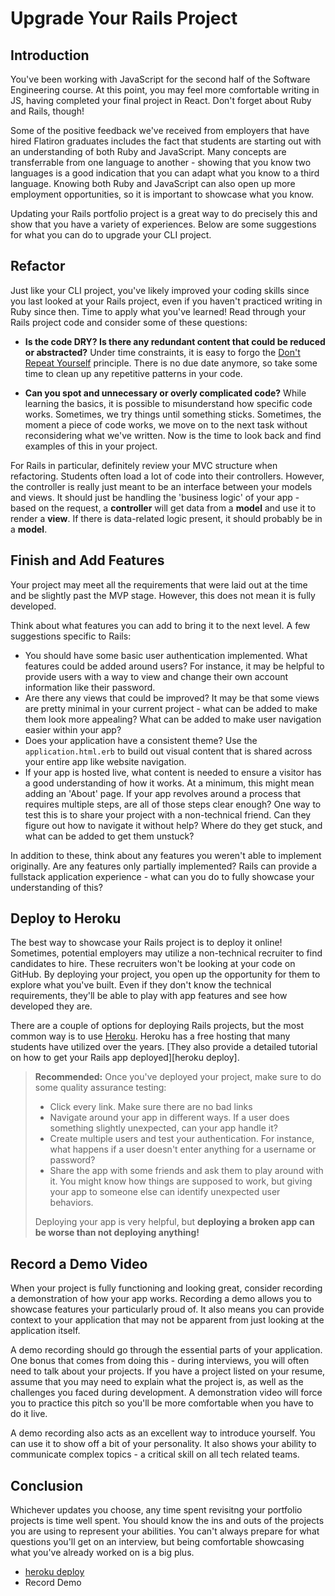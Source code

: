 # Upgrade Your Rails Project

## Introduction

You've been working with JavaScript for the second half of the Software
Engineering course. At this point, you may feel more comfortable writing in JS,
having completed your final project in React. Don't forget about Ruby and Rails,
though!

Some of the positive feedback we've received from employers that have hired
Flatiron graduates includes the fact that students are starting out with an
understanding of both Ruby and JavaScript. Many concepts are transferrable from
one language to another - showing that you know two languages is a good
indication that you can adapt what you know to a third language.
Knowing both Ruby and JavaScript can also open up more employment opportunities,
so it is important to showcase what you know.

Updating your Rails portfolio project is a great way to do precisely this and show
that you have a variety of experiences. Below are some suggestions for
what you can do to upgrade your CLI project.

## Refactor

Just like your CLI project, you've likely improved your coding skills since you
last looked at your Rails project, even if you haven't practiced writing in Ruby
since then. Time to apply what you've learned! Read through your Rails project code
and consider some of these questions:

- **Is the code DRY? Is there any redundant content that could be reduced or
  abstracted?** Under time constraints, it is easy to forgo the [Don't Repeat
  Yourself][dry] principle. There is no due date anymore, so take some time to
  clean up any repetitive patterns in your code.

- **Can you spot and unnecessary or overly complicated code?** While learning the
  basics, it is possible to misunderstand how specific code works. Sometimes, we
  try things until something sticks. Sometimes, the moment a piece of code
  works, we move on to the next task without reconsidering what we've written.
  Now is the time to look back and find examples of this in your project.

[dry]: https://en.wikipedia.org/wiki/Don%27t_repeat_yourself

For Rails in particular, definitely review your MVC structure when refactoring.
Students often load a lot of code into their controllers. However, the
controller is really just meant to be an interface between your models and
views. It should just be handling the 'business logic' of your app - based on
the request, a **controller** will get data from a **model** and use it to
render a **view**. If there is data-related logic present, it should probably be
in a **model**.

## Finish and Add Features

Your project may meet all the requirements that were laid out at the time and be
slightly past the MVP stage. However, this does not mean it is fully developed.

Think about what features you can add to bring it to the next level. A few
suggestions specific to Rails:

- You should have some basic user authentication implemented. What features
  could be added around users? For instance, it may be helpful to provide users
  with a way to view and change their own account information like their password.
- Are there any views that could be improved? It may be that some views are
  pretty minimal in your current project - what can be added to make them look
  more appealing? What can be added to make user navigation easier within your app?
- Does your application have a consistent theme? Use the `application.html.erb`
  to build out visual content that is shared across your entire app like website
  navigation.
- If your app is hosted live, what content is needed to ensure a visitor has a
  good understanding of how it works. At a minimum, this might mean adding an
  'About' page. If your app revolves around a process that requires multiple
  steps, are all of those steps clear enough? One way to test this is to share
  your project with a non-technical friend. Can they figure out how to navigate
  it without help? Where do they get stuck, and what can be added to get them
  unstuck?

In addition to these, think about any features you weren't able to implement
originally. Are any features only partially implemented? Rails can provide a
fullstack application experience - what can you do to fully showcase your
understanding of this?

## Deploy to Heroku

The best way to showcase your Rails project is to deploy it online! Sometimes,
potential employers may utilize a non-technical recruiter to find candidates to
hire. These recruiters won't be looking at your code on GitHub. By deploying
your project, you open up the opportunity for them to explore what you've built.
Even if they don't know the technical requirements, they'll be able to play with
app features and see how developed they are.

There are a couple of options for deploying Rails projects, but the most common
way is to use [Heroku](https://www.heroku.com/). Heroku has a free hosting
that many students have utilized over the years.
[They also provide a detailed tutorial on how to get your Rails app deployed][heroku deploy].

> **Recommended:** Once you've deployed your project, make sure to do some
> quality assurance testing:
>
> - Click every link. Make sure there are no bad links
> - Navigate around your app in different ways. If a user does something
>   slightly unexpected, can your app handle it?
> - Create multiple users and test your authentication. For instance, what
>   happens if a user doesn't enter anything for a username or password?
> - Share the app with some friends and ask them to play around with it. You
>   might know how things are supposed to work, but giving your app to someone
>   else can identify unexpected user behaviors.
>
> Deploying your app is very helpful, but **deploying a broken app can be worse
> than not deploying anything!**

## Record a Demo Video

When your project is fully functioning and looking great, consider recording a
demonstration of how your app works. Recording a demo allows you to showcase
features your particularly proud of. It also means you can provide context to
your application that may not be apparent from just looking at the application
itself.

A demo recording should go through the essential parts of your application. One
bonus that comes from doing this - during interviews, you will often need to
talk about your projects. If you have a project listed on your resume, assume
that you may need to explain what the project is, as well as the challenges you
faced during development. A demonstration video will force you to practice this
pitch so you'll be more comfortable when you have to do it live.

A demo recording also acts as an excellent way to introduce yourself. You can
use it to show off a bit of your personality. It also shows your ability to
communicate complex topics - a critical skill on all tech related teams.

## Conclusion

Whichever updates you choose, any time spent revisitng your portfolio projects
is time well spent. You should know the ins and outs of the projects you are
using to represent your abilities. You can't always prepare for what questions
you'll get on an interview, but being comfortable showcasing what you've already
worked on is a big plus.

- [heroku deploy](https://devcenter.heroku.com/articles/getting-started-with-rails5)
- Record Demo
